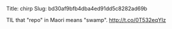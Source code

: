 Title: chirp
Slug: bd30af9bfb4dba4ed91dd5c8282ad69b

TIL that "repo" in Maori means "swamp". <a href="http://t.co/0T532eqYIz">http://t.co/0T532eqYIz</a>
